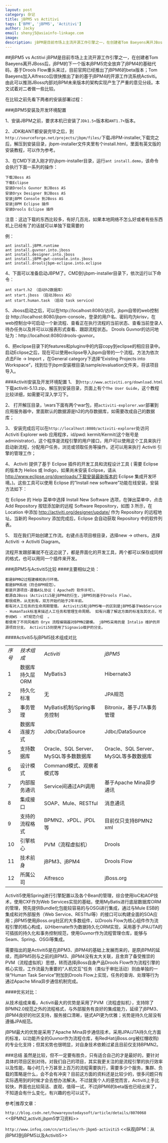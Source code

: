 ```yaml
---
layout: post
category: 杂记
title: jBPM5 vs Actitivi
tags: ['BPM', 'jBPM5', 'Actitivi']
author: Jacky
email: shenyj5@asiainfo-linkage.com
image:
description: jBPM是目前市场上主流开源工作引擎之一，在创建者Tom Baeyens离开JBoss后，jBPM的下一个版本jBPM5完全放弃了jBPM4的基础代码，基于Drools Flow重头来过，目前官网已经推出了jBPM6的beta版本；Tom Baeyens加入Alfresco后很快推出了新的基于jBPM4的开源工作流系统Activiti。由此可以推测JBoss内部对jBPM未来版本的架构实现产生了严重的意见分歧。本文试着对二者做一些比较。
---
```


##jBPM5 vs Actitivi
jBPM是目前市场上主流开源工作引擎之一，在创建者Tom Baeyens离开JBoss后，jBPM的下一个版本jBPM5完全放弃了jBPM4的基础代码，基于Drools Flow重头来过，目前官网已经推出了jBPM6的beta版本；Tom Baeyens加入Alfresco后很快推出了新的基于jBPM4的开源工作流系统Activiti。由此可以推测JBoss内部对jBPM未来版本的架构实现产生了严重的意见分歧。本文试着对二者做一些比较。

在比较之前先看下两者的安装部署过程：

###jBPM5安装及开发环境配置

1、安装JBPM之前，要求本机已安装了`JDk1.5+`版本和`ANT1.7+`版本。

2、JDK和ANT都安装完毕之后，到`http://sourceforge.net/projects/jbpm/files/`下载JBPM-installer,下载完之后，解压到安装目录，jbpm-installer文件夹里有个install.html，里面有英文版的安装教程，可以作为参考。

3、在CMD下进入刚才的\jbpm-installer目录，运行`ant install.demo`，该命令会执行下面一系列的操作： 

	下载JBoss AS
	下载Eclipse
	安装Drools Guvnor 到JBoss AS
	安装Oryx Designer 到JBoss AS
	安装jBPM Console 到JBoss AS
	安装jBPM Eclipse 插件
	安装Drools Eclipse 插件

注意：这边下载的东西比较多，有好几百兆，如果本地网络不怎么好或者有些东西机上已经有了的话就可以单独下载需要的

例：

	ant install.jBPM.runtime
	ant install.guvnor.into.jboss
	ant install.designer.into.jboss
	ant install.jBPM-gwt-console.into.jboss
	ant install.droolsjbpm-eclipse.into.eclipse

4、下面可以准备启动JBPM了。CMD到\jbpm-installer目录下，依次运行以下命令：

	ant start.h2 （启动h2数据库）
	ant start.jboss （启动JBoss AS）
	ant start.human.task （启动 task service）

5、Jboss启动之后，可以在http://localhost:8080/访问，jbpm自带的web控制台 http://localhost:8080/jbpm-console，登录的用户名、密码均为krisv，在web控制台中可启动一个新流程、查看正在执行流程的当前状态、查看当前登录人待办任务以及并可以以报表形式查看、跟踪流程状态。
Drools Guvnor的访问地址为：http://localhost:8080/drools-guvnor。

6、把eclipse目录下的features和plugins中的内容copy到eclipse的相应目录中。启动Eclipse之后，现在可以使用eclipse导入jbpm自带的一个流程。方法为依次点击File -> Import ，在General category下选择“Existing Projects into Workspace”，找到位于jbpm安装根目录/sample/evaluation文件夹，将该项目导入。

###Activiti安装及开发环境配置
1、 到`http://www.activiti.org/download.html`下载activiti-5.13.zip，解压到安装目录，页面上有个`The User Guide`，这个教程比较详细，如需要可深入学习下。

2、 打开解压目录，\wars下面有两个war包，把`activiti-explorer.war`部署到应用服务器中，里面默认的数据源是h2的内存数据库，如需要改成自己的数据库；

3、 安装完成后可以在`http://localhost:8080/activiti-explorer`处访问 Activiti Explorer web 应用程序，id/pwd: kermit/Kermit(这个账号是administrator)，这个程序是流程引擎的用户接口，用户可以使用这个工具来执行启动新流程，分配用户任务，浏览或领取任务等操作。还可以用来执行 Activiti 引擎的管理工作；

4、 Activiti 提供了基于 Eclipse 插件的开发工具和流程设计工具 ( 需要 Eclipse 的版本为 Helios 或 Indigo，如果尚未安装 Eclipse，请从 http://www.eclipse.org/downloads/下载安装最新版本的 Eclipse 集成开发环境。)。这些工具可以使用 Eclipse 的”Install new software”功能在线安装，安装方法如下：

在 Eclipse 的 Help 菜单中选择 Install New Software 选项，在弹出菜单中，点击 Add Repository 按钮添加新的远程 Software Repository，如图 3 所示，在 Location 中添加 http://activiti.org/designer/update/ 作为 Repository 的远程地址。当新的 Repository 添加完成后，Eclipse 会自动获取 Repository 中的软件列表。

5、 现在我们开始创建工作流。右键点击项目根目录，选择new -> others，选择Activiti -> Activiti Diagram。

流程开发跟部署就不在这边说了，都是界面化的开发工具，两个都可以保存成同样的格式，也可以用同一个插件来开发。

###jBPM5与Activiti5比较
####主要相似之处：

	都是BPMN2过程建模和执行环境。
	都是BPM系统（符合BPM规范）。
	都是开源项目-遵循ASL协议（ Apache的 软件许可）。
	都源自JBoss（Activiti5是jBPM4的衍生，jBPM5则基于Drools Flow）。
	都很成熟，从无到有，双方开始约始于2年半前。
	都有对人工任务的生命周期管理。 Activiti5和jBPM5唯一的区别是jBPM5基于WebService - HumanTask标准来描述人工任务和管理生命周期。 如有兴趣了解这方面的标准及其优点，可参阅WS - HT规范介绍  。
	都使用了不同风格的 Oryx 流程编辑器对BPMN2建模。 jBPM5采用的是 Intalio 维护的开源项目分支。 Activiti5则使用了Signavio维护的分支。

####Activiti5与jBPM5技术组成对比
<table>
<tbody>
<tr><td><em>序号</em></td><td><em>技术组成</em></td><td><em>Activiti</em></td><td><em>jBPM5</em></td></tr>
<tr><td>1</td><td>数据库持久层ORM</td><td>MyBatis3</td><td>Hibernate3</td></tr>
<tr><td>2</td><td>持久化标准</td><td>无</td><td>JPA规范</td></tr>
<tr><td>3</td><td>事务管理</td><td>MyBatis机制/Spring事务控制</td><td>Bitronix，基于JTA事务管理</td></tr>
<tr><td>4</td><td>数据库连接方式</td><td>Jdbc/DataSource</td><td>Jdbc/DataSource</td></tr>
<tr><td>5</td><td>支持数据库</td><td>Oracle、SQL Server、MySQL等多数数据库</td><td>Oracle、SQL Server、MySQL等多数数据库</td></tr>
<tr><td>6</td><td>设计模式</td><td>Command模式、观察者模式等</td><td></td></tr>
<tr><td>7</td><td>内部服务通讯</td><td>Service间通过API调用</td><td>基于Apache Mina异步通讯</td></tr>
<tr><td>8</td><td>集成接口</td><td>SOAP、Mule、RESTful</td><td>消息通讯</td></tr>
<tr><td>9</td><td>支持的流程格式</td><td>BPMN2、xPDL、jPDL等</td><td>目前仅只支持BPMN2 xml</td></tr>
<tr><td>10</td><td>引擎核心</td><td>PVM（流程虚拟机）</td><td>Drools</td></tr>
<tr><td>11</td><td>技术前身</td><td>jBPM3、jBPM4</td><td>Drools Flow</td></tr>
<tr><td>12</td><td>所属公司</td><td>Alfresco</td><td>jBoss.org</td></tr>
</tbody>
</table>

Activiti5使用Spring进行引擎配置以及各个Bean的管理，综合使用IoC和AOP技术，使用CXF作为Web Services实现的基础，使用MyBatis进行底层数据库ORM的管理，预先提供Bundle化包能较容易的与OSGi进行集成，通过与Mule ESB的集成和对外部服务（Web Service、RESTful等）的接口可以构建全面的SOA应用；jBPM5使用jBoss.org社区的大多数组件，以Drools Flow为核心组件作为流程引擎的核心构成，以Hibernate作为数据持久化ORM实现，采用基于JPA/JTA的可插拔的持久化和事务控制规范，使用Guvnor作为流程管理仓库，能够与Seam、Spring、OSGi等集成。

需要指出的是Activiti5是在jBPM3、jBPM4的基础上发展而来的，是原jBPM的延续，而jBPM5则与之前的jBPM3、jBPM4没有太大关联，且舍弃了备受推崇的PVM（流程虚拟机）思想，转而选择jBoss自身产品Drools Flow作为流程引擎的核心实现，工作流最为重要的“人机交互”任务（类似于审批活动）则由单独的一块“Human Task Service”附加到Drools Flow上实现，任务的查询、处理等行为通过Apache Mina异步通信机制完成。

####优劣对比：

从技术组成来看，Activiti最大的优势是采用了PVM（流程虚拟机），支持除了BPMN2.0规范之外的流程格式，与外部服务有良好的集成能力，延续了jBPM3、jBPM4良好的社区支持，服务接口清晰，链式API更为优雅；劣势是持久化层没有遵循JPA规范。

jBPM最大的优势是采用了Apache Mina异步通信技术，采用JPA/JTA持久化方面的标准，以功能齐全的Guvnor作为流程仓库，有RedHat(jBoss.org被红帽收购)的专业化支持；但其劣势也很明显，对自身技术依赖过紧且目前仅支持BPMN2。

###总结
虽然是比较，但不一定要有胜负，只有适合自己的才是最好的，要针对具体的项目区别对待。对我们自己的项目，其实我更关注的是流程引擎的执行效率以及性能，每小时几十万甚至上百万的流程需要执行，需要多少个服务，集群、负载的策略是什么，会不会有冲突？目前这方面的资料还是比较少的，很多问题只有实际遇用到的时候才会去想办法解决。不过就我个人的感觉而言，Activiti上手比较快，界面也比较简洁、直观，值得一试，不过jBPM6的beta版也已经出来了，不知道会有什么变化，有兴趣的也可以试下。

参考|推荐文章：

`http://blog.csdn.net/howareyoutodaysoft/article/details/8070068 ` <<BPMN2,activiti,jbpm5学习资料>>

`http://www.infoq.com/cn/articles/rh-jbpm5-activiti5`  <<纵观jBPM：从jBPM3到jBPM5以及Activiti5>>
